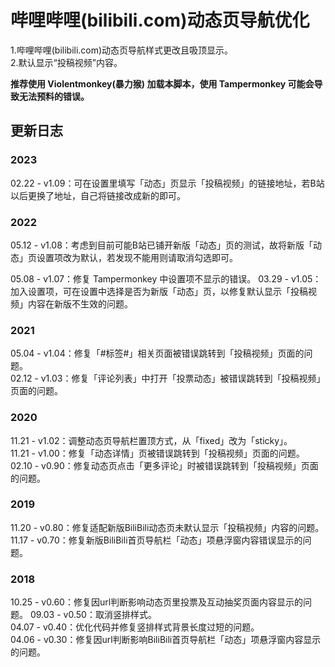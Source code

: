 # 哔哩哔哩(bilibili.com)动态页导航优化
1.哔哩哔哩(bilibili.com)动态页导航样式更改且吸顶显示。  
2.默认显示“投稿视频”内容。  

**推荐使用 Violentmonkey(暴力猴) 加载本脚本，使用 Tampermonkey 可能会导致无法预料的错误。**

## 更新日志

### 2023

02.22 - v1.09：可在设置里填写「动态」页显示「投稿视频」的链接地址，若B站以后更换了地址，自己将链接改成新的即可。

### 2022

05.12 - v1.08：考虑到目前可能B站已铺开新版「动态」页的测试，故将新版「动态」页设置项改为默认，若发现不能用则请取消勾选即可。

05.08 - v1.07：修复 Tampermonkey 中设置项不显示的错误。
03.29 - v1.05：加入设置项，可在设置中选择是否为新版「动态」页，以修复默认显示「投稿视频」内容在新版不生效的问题。  

### 2021

05.04 - v1.04：修复「#标签#」相关页面被错误跳转到「投稿视频」页面的问题。  
02.12 - v1.03：修复「评论列表」中打开「投票动态」被错误跳转到「投稿视频」页面的问题。  

### 2020

11.21 - v1.02：调整动态页导航栏置顶方式，从「fixed」改为「sticky」。  
11.21 - v1.00：修复「动态详情」页被错误跳转到「投稿视频」页面的问题。  
02.10 - v0.90：修复动态页点击「更多评论」时被错误跳转到「投稿视频」页面的问题。  

### 2019

11.20 - v0.80：修复适配新版BiliBili动态页未默认显示「投稿视频」内容的问题。  
11.17 - v0.70：修复新版BiliBili首页导航栏「动态」项悬浮窗内容错误显示的问题。  

### 2018 

10.25 - v0.60：修复因url判断影响动态页里投票及互动抽奖页面内容显示的问题。 
09.03 - v0.50：取消竖排样式。  
04.07 - v0.40：优化代码并修复竖排样式背景长度过短的问题。  
04.06 - v0.30：修复因url判断影响BiliBili首页导航栏「动态」项悬浮窗内容显示的问题。  
